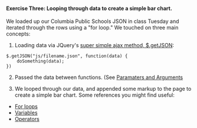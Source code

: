 #### Exercise Three: Looping through data to create a simple bar chart.

We loaded up our Columbia Public Schools JSON in class Tuesday and iterated through the rows using a "for loop." We touched on three main concepts:

1) Loading data via JQuery's [super simple ajax method, $.getJSON](http://www.w3schools.com/jquery/ajax_getjson.asp):

```
$.getJSON("js/filename.json", function(data) {
	doSomething(data);
})
```

2) Passed the data between functions. (See [Paramaters and Arguments](http://www.w3schools.com/js/js_function_parameters.asp)

3) We looped through our data, and appended some markup to the page to create a simple bar chart. Some references you might find useful:
* [For loops](http://www.w3schools.com/js/js_loop_for.asp)
* [Variables](http://www.w3schools.com/js/js_variables.asp)
* [Operators](http://www.w3schools.com/js/js_operators.asp)
